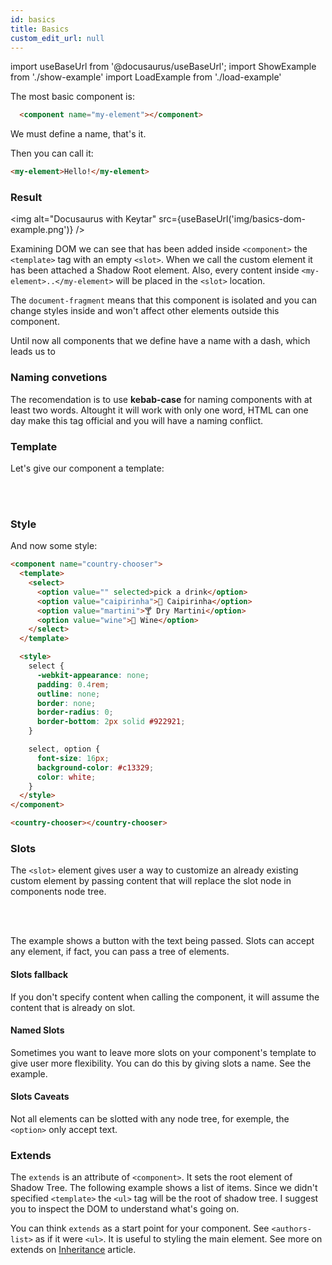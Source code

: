 ```yaml
---
id: basics
title: Basics
custom_edit_url: null
---
```


import useBaseUrl from '@docusaurus/useBaseUrl';
import ShowExample from './show-example'
import LoadExample from './load-example'

The most basic component is:

```html
  <component name="my-element"></component>
```

We must define a name, that's it.

Then you can call it:

```html
<my-element>Hello!</my-element>
```

### Result
<img alt="Docusaurus with Keytar" src={useBaseUrl('img/basics-dom-example.png')} />

Examining DOM we can see that has been added inside `<component>` the `<template>` tag with an empty `<slot>`.
When we call the custom element it has been attached a Shadow Root element. Also, every content inside
`<my-element>..</my-element>` will be placed in the `<slot>` location.

The `document-fragment` means that this component is isolated and you can change styles inside and won't affect other elements outside this component.

Until now all components that we define have a name with a dash, which leads us to

### Naming convetions

The recomendation is to use **kebab-case** for naming components with at least two words.
Altought it will work with only one word, HTML can one day make this tag official and you will have a naming conflict.

### Template

Let's give our component a template:

<ShowExample file="basic-template-example.html" />

<LoadExample file="basic-template-example.html" />

<br /><br />

### Style

And now some style:

```html
<component name="country-chooser">
  <template>
    <select>
      <option value="" selected>pick a drink</option>
      <option value="caipirinha">🍹 Caipirinha</option>
      <option value="martini">🍸 Dry Martini</option>
      <option value="wine">🍷 Wine</option>
    </select>
  </template>

  <style>
    select {
      -webkit-appearance: none;
      padding: 0.4rem;
      outline: none;
      border: none;
      border-radius: 0;
      border-bottom: 2px solid #922921;
    }

    select, option {
      font-size: 16px;
      background-color: #c13329;
      color: white;
    }
  </style>
</component>

<country-chooser></country-chooser>
```

<LoadExample file="basic-template-example-styled.html" />

### Slots

The `<slot>` element gives user a way to customize an already existing custom element
by passing content that will replace the slot node in components node tree.

<ShowExample file="submit-button.html" />

<LoadExample file="submit-button.html" />

<br /><br />

The example shows a button with the text being passed.
Slots can accept any element, if fact, you can pass a tree of elements.

#### Slots fallback

If you don't specify content when calling the component, it will assume the content that is already on slot.

<ShowExample file="submit-button-fallback.html" />

<LoadExample file="submit-button-fallback.html" />

#### Named Slots

Sometimes you want to leave more slots on your component's template to give user more flexibility.
You can do this by giving slots a name. See the example.

<ShowExample file="named-slots.html" />

<LoadExample file="named-slots.html" />

#### Slots Caveats

Not all elements can be slotted with any node tree, for exemple, the `<option>` only accept text.

### Extends

The `extends` is an attribute of `<component>`. It sets the root element of Shadow Tree.
The following example shows a list of items.
Since we didn't specified `<template>` the `<ul>` tag will be the root of shadow tree.
I suggest you to inspect the DOM to understand what's going on.

<ShowExample file="authors-list.html" />

<LoadExample file="authors-list.html" />

You can think `extends` as a start point for your component. See `<authors-list>` as if it were `<ul>`.
It is useful to styling the main element. See more on extends on [Inheritance](/inheritance) article.
